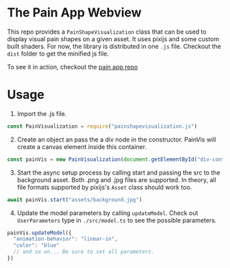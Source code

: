 # The Pain App Webview
This repo provides a `PainShapeVisualization` class that can be used to display visual pain shapes on a given asset. It uses pixijs and some custom built shaders. For now, the library is distributed in one `.js` file. Checkout the `dist` folder to get the minified js file. 

To see it in action, checkout the [pain app repo](https://github.com/defo10/pain-app)

# Usage

1. Import the .js file.

```js
const PainVisualization = require("painshapevisualization.js")
```

2. Create an object an pass the a div node in the constructor. PainVis will create a canvas element inside this container.

```js
const painVis = new PainVisualization(document.getElementById("div-container"))
```

3. Start the async setup process by calling start and passing the src to the background asset. Both .png and .jpg files are supported. In theory, all file formats supported by pixijs's `Asset` class should work too.

```js
await painVis.start("assets/background.jpg")
```

4. Update the model parameters by calling `updateModel`. Check out `UserParameters` type in `./src/model.ts` to see the possible parameters.

```js
painVis.updateModel({
  "animation-behavior": "linear-in",
  "color": "blue"
  // and so on... Be sure to set all parameters.
})
```
